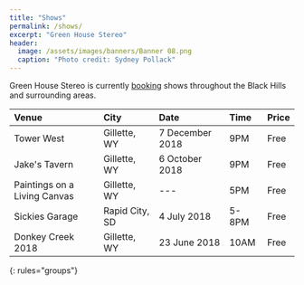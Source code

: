 ```yaml
---
title: "Shows"
permalink: /shows/
excerpt: "Green House Stereo"
header:
  image: /assets/images/banners/Banner 08.png
  caption: "Photo credit: Sydney Pollack"
---
```


Green House Stereo is currently [booking](/booking/) shows throughout the Black Hills and surrounding areas. 

| Venue | City | Date | Time | Price |
|:----- |:---- |:---- |:---- |:----- |
| Tower West  | Gillette, WY | 7 December 2018 | 9PM | Free  | 
| Jake's Tavern  | Gillette, WY | 6 October 2018 | 9PM | Free  | 
| Paintings on a Living Canvas  | Gillette, WY | --- | 5PM | Free  | 
| Sickies Garage  | Rapid City, SD | 4 July 2018 | 5-8PM | Free  | 
| Donkey Creek 2018  | Gillette, WY | 23 June 2018 | 10AM | Free  | 
{: rules="groups"}
